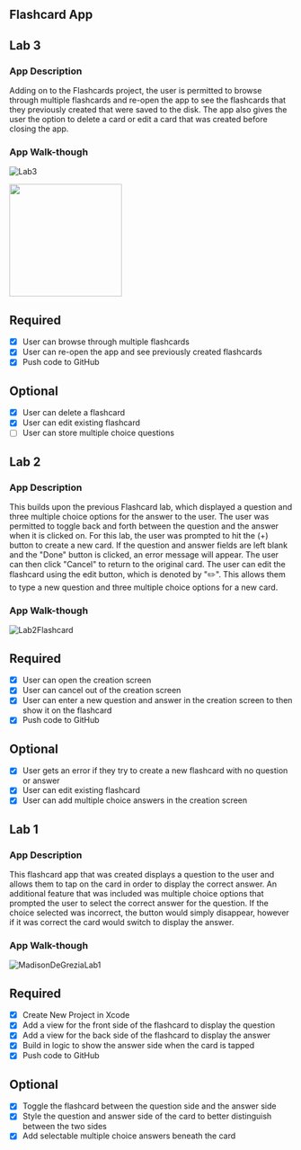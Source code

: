## Flashcard App

## Lab 3

### App Description
Adding on to the Flashcards project, the user is permitted to browse through multiple flashcards and re-open the app to see the flashcards that they previously created that were saved to the disk. The app also gives the user the option to delete a card or edit a card that was created before closing the app. 

### App Walk-though
![Lab3](https://user-images.githubusercontent.com/89614960/160049163-74c6cf4c-deaf-4278-8a2e-597097d15034.gif)


<img src="YOUR_GIF_URL_HERE" width=200><br>

## Required
- [x] User can browse through multiple flashcards
- [x] User can re-open the app and see previously created flashcards
- [x] Push code to GitHub
## Optional
- [x] User can delete a flashcard
- [x] User can edit existing flashcard
- [ ] User can store multiple choice questions

## Lab 2

### App Description
This builds upon the previous Flashcard lab, which displayed a question and three multiple choice options for the answer to the user. The user was permitted to toggle back and forth between the question and the answer when it is clicked on. For this lab, the user was prompted to hit the (+) button to create a new card. If the question and answer fields are left blank and the "Done" button is clicked, an error message will appear. The user can then click "Cancel" to return to the original card. The user can edit the flashcard using the edit button, which is denoted by "✏️". This allows them to type a new question and three multiple choice options for a new card.

### App Walk-though
![Lab2Flashcard](https://user-images.githubusercontent.com/89614960/158922761-41b8b3c6-3c5c-4986-bfd4-b3c9c2b9202f.gif)


## Required
- [x] User can open the creation screen
- [x] User can cancel out of the creation screen
- [x] User can enter a new question and answer in the creation screen to then show it on the flashcard
- [x] Push code to GitHub
## Optional
- [x] User gets an error if they try to create a new flashcard with no question or answer
- [x] User can edit existing flashcard
- [x] User can add multiple choice answers in the creation screen

## Lab 1

### App Description
This flashcard app that was created displays a question to the user and allows them to tap on the card in order to display the correct answer. An additional feature that was included was multiple choice options that prompted the user to select the correct answer for the question. If the choice selected was incorrect, the button would simply disappear, however if it was correct the card would switch to display the answer.

### App Walk-though

![MadisonDeGreziaLab1](https://user-images.githubusercontent.com/89614960/155896915-e9bf23a1-8f92-4b63-90b4-104ddeebb2e5.gif)




## Required
- [x] Create New Project in Xcode
- [x] Add a view for the front side of the flashcard to display the question
- [x] Add a view for the back side of the flashcard to display the answer
- [x] Build in logic to show the answer side when the card is tapped
- [x] Push code to GitHub
## Optional
- [x] Toggle the flashcard between the question side and the answer side
- [x] Style the question and answer side of the card to better distinguish between the two sides
- [x] Add selectable multiple choice answers beneath the card   
